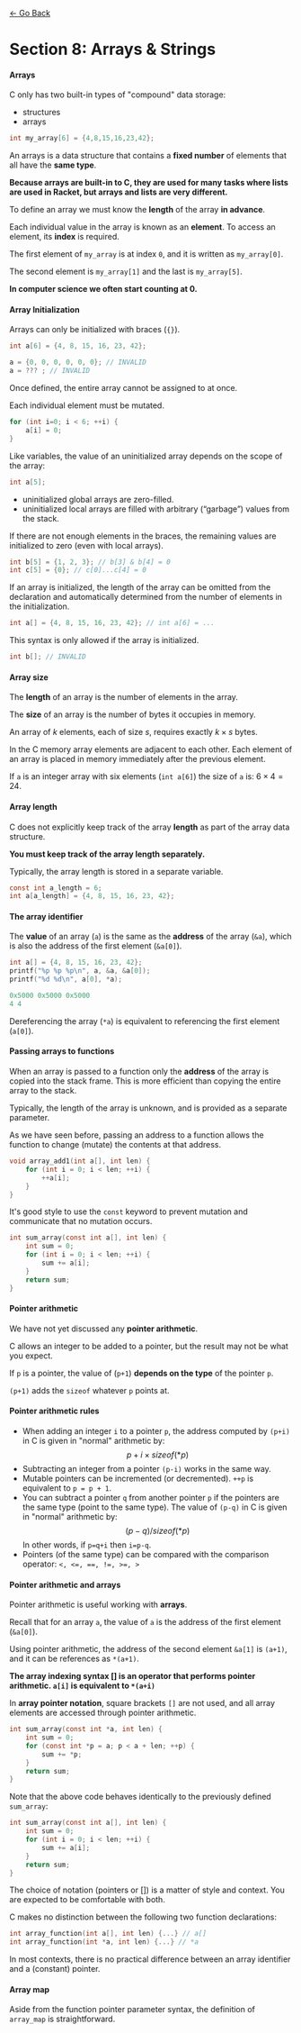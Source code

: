 [<- Go Back](http://tonyli.tk/)

# Section 8: Arrays & Strings

#### Arrays

C only has two built-in types of "compound" data storage:
*	structures
*	arrays

```C
int my_array[6] = {4,8,15,16,23,42};
```

An arrays is a data structure that contains a **fixed number** of elements that all have the **same type**.

**Because arrays are built-in to C, they are used for many tasks where lists are used in Racket, but arrays and lists are very different.**

To define an array we must know the **length** of the array **in advance**.

Each individual value in the array is known as an **element**. To access an element, its **index** is required.

The first element of `my_array` is at index `0`, and it is written as `my_array[0]`.

The second element is `my_array[1]` and the last is `my_array[5]`.

**In computer science we often start counting at 0.**

#### Array Initialization

Arrays can only be initialized with braces (`{}`).

```C
int a[6] = {4, 8, 15, 16, 23, 42};

a = {0, 0, 0, 0, 0, 0}; // INVALID 
a = ??? ; // INVALID
```

Once defined, the entire array cannot be assigned to at once.

Each individual element must be mutated.

```C
for (int i=0; i < 6; ++i) {
	a[i] = 0; 
}
```

Like variables, the value of an uninitialized array depends on the scope of the array: 

```C
int a[5];
```

*	uninitialized global arrays are zero-filled. 
*	 uninitialized local arrays are filled with arbitrary (“garbage”) values from the stack.

If there are not enough elements in the braces, the remaining values are initialized to zero (even with local arrays).

```C
int b[5] = {1, 2, 3}; // b[3] & b[4] = 0 
int c[5] = {0}; // c[0]...c[4] = 0
```

If an array is initialized, the length of the array can be omitted from the declaration and automatically determined from the number of elements in the initialization.

```C
int a[] = {4, 8, 15, 16, 23, 42}; // int a[6] = ...
```

This syntax is only allowed if the array is initialized.

```C
int b[]; // INVALID
```

#### Array size

The **length** of an array is the number of elements in the array.

The **size** of an array is the number of bytes it occupies in memory.

An array of $k$ elements, each of size $s$, requires exactly $k\times s$ bytes.

In the C memory array elements are adjacent to each other. Each element of an array is placed in memory immediately after the previous element.

If `a` is an integer array with six elements (`int a[6]`) the size of `a` is: $6\times 4 = 24$.

#### Array length

C does not explicitly keep track of the array **length** as part of the array data structure.

**You must keep track of the array length separately.**

Typically, the array length is stored in a separate variable.

```C
const int a_length = 6; 
int a[a_length] = {4, 8, 15, 16, 23, 42};
```

#### The array identifier

The **value** of an array (`a`) is the same as the **address** of the array (`&a`), which is also the address of the first element (`&a[0]`).

```C
int a[] = {4, 8, 15, 16, 23, 42};
printf("%p %p %p\n", a, &a, &a[0]);
printf("%d %d\n", a[0], *a);

0x5000 0x5000 0x5000 
4 4
```

Dereferencing the array (`*a`) is equivalent to referencing the first element (`a[0]`).

#### Passing arrays to functions

When an array is passed to a function only the **address** of the array is copied into the stack frame. This is more efficient than copying the entire array to the stack.

Typically, the length of the array is unknown, and is provided as a separate parameter.

As we have seen before, passing an address to a function allows the function to change (mutate) the contents at that address.

```C
void array_add1(int a[], int len) {
	for (int i = 0; i < len; ++i) { 
		++a[i];
	}
}
```

It's good style to use the `const` keyword to prevent mutation and communicate that no mutation occurs.

```C
int sum_array(const int a[], int len) {
	int sum = 0;
	for (int i = 0; i < len; ++i) {
		sum += a[i];
	}
	return sum;
}
```

#### Pointer arithmetic

We have not yet discussed any **pointer arithmetic**.

C allows an integer to be added to a pointer, but the result may not be what you expect.

If `p` is a pointer, the value of (`p+1`) **depends on the type** of the pointer `p`.

`(p+1)` adds the `sizeof` whatever `p` points at.

#### Pointer arithmetic rules

*	When adding an integer `i` to a pointer `p`, the address computed by `(p+i)` in C is given in "normal" arithmetic by:
$$p+i\times sizeof(*p)$$
*	Subtracting an integer from a pointer `(p-i)` works in the same way.
*	Mutable pointers can be incremented (or decremented). `++p` is equivalent to `p = p + 1`.
*	You can subtract a pointer `q` from another pointer `p` if the pointers are the same type (point to the same type). The value of `(p-q)` in C is given in "normal" arithmetic by:
$$(p-q)/sizeof(*p)$$
In other words, if `p=q+i` then `i=p-q`.
*	Pointers (of the same type) can be compared with the comparison operator: `<, <=, ==, !=, >=, >`

#### Pointer arithmetic and arrays

Pointer arithmetic is useful working with **arrays**.

Recall that for an array `a`, the value of `a` is the address of the first element (`&a[0]`).

Using pointer arithmetic, the address of the second element `&a[1]` is `(a+1)`, and it can be references as `*(a+1)`.

**The array indexing syntax [] is an operator that performs pointer arithmetic. `a[i]` is equivalent to `*(a+i)`**

In **array pointer notation**, square brackets `[]` are not used, and all array elements are accessed through pointer arithmetic.

```C
int sum_array(const int *a, int len) {
	int sum = 0; 
	for (const int *p = a; p < a + len; ++p) {
		sum += *p;
	}
	return sum;
}
```

Note that the above code behaves identically to the previously defined `sum_array`:

```C
int sum_array(const int a[], int len) {
	int sum = 0;
	for (int i = 0; i < len; ++i) { 
		sum += a[i];
	}
	return sum;
}

```

The choice of notation (pointers or []) is a matter of style and context. You are expected to be comfortable with both.

C makes no distinction between the following two function declarations:

```C
int array_function(int a[], int len) {...} // a[] 
int array_function(int *a, int len) {...} // *a
```

In most contexts, there is no practical difference between an array identifier and a (constant) pointer.

#### Array map

Aside from the function pointer parameter syntax, the definition of `array_map` is straightforward.

